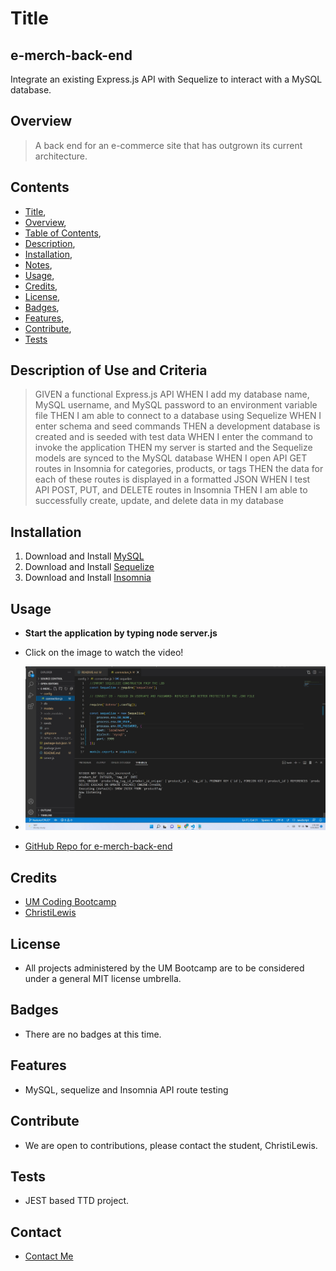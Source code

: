 # Title
## e-merch-back-end
Integrate an existing Express.js API with Sequelize to interact with a MySQL database.

## Overview 
>A back end for an e-commerce site that has outgrown its current architecture.

## Contents
* [Title](#title),
* [Overview](#overview),
* [Table of Contents](#contents),
* [Description](#description),
* [Installation](#installation),
* [Notes](#notes),
* [Usage](#usage),
* [Credits](#credits),
* [License](#license),
* [Badges](#badges),
* [Features](#features),
* [Contribute](#contribute),
* [Tests](#tests)

## Description of Use and Criteria
> GIVEN a functional Express.js API
WHEN I add my database name, MySQL username, and MySQL password to an environment variable file
THEN I am able to connect to a database using Sequelize
WHEN I enter schema and seed commands
THEN a development database is created and is seeded with test data
WHEN I enter the command to invoke the application
THEN my server is started and the Sequelize models are synced to the MySQL database
WHEN I open API GET routes in Insomnia for categories, products, or tags
THEN the data for each of these routes is displayed in a formatted JSON
WHEN I test API POST, PUT, and DELETE routes in Insomnia
THEN I am able to successfully create, update, and delete data in my database
>

## Installation
1) Download and Install [MySQL](https://www.mysql.com/)
2) Download and Install [Sequelize](https://sequelize.org/)
3) Download and Install [Insomnia](https://insomnia.rest/)

## Usage

* **Start the application by typing node server.js**
* Click on the image to watch the video!
* [![Watch the video](./assets/images/e-merch-back-end.jpg)]( https://youtu.be/Gs_r_HABNJM)

* [GitHub Repo for e-merch-back-end](https://github.com/ChristiLewis/e-merch-back-end)


## Credits
* [UM Coding Bootcamp](https://bootcamp.miami.edu/coding/)
* [ChristiLewis](https://github.com/ChristiLewis)

## License
* All projects administered by the UM Bootcamp are to be considered under a general MIT license umbrella.
  
## Badges
* There are no badges at this time.

## Features
* MySQL, sequelize and Insomnia API route testing

## Contribute
* We are open to contributions, please contact the student, ChristiLewis.

## Tests
* JEST based TTD project.

## Contact
* [Contact Me](clc@xxxxxxx.com)